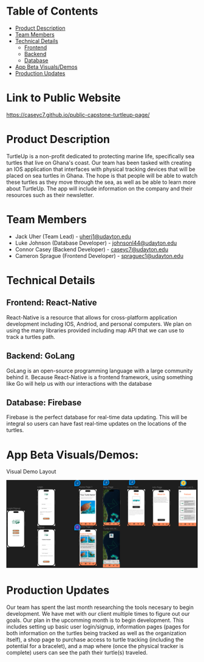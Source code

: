 # Table of Contents
 - [Product Description](https://github.com/UD-CPS491-25S/group-13-website.git#product-description)
 - [Team Members](https://github.com/UD-CPS491-25S/group-13-website.git#team-members)
 - [Technical Details](https://github.com/UD-CPS491-25S/group-13-website.git#technical-details)
   - [Frontend](https://github.com/UD-CPS491-25S/group-13-website.git#frontend)
   - [Backend](https://github.com/UD-CPS491-25S/group-13-website.git#backend)
   - [Database](https://github.com/UD-CPS491-25S/group-13-website.git#database)
 - [App Beta Visuals/Demos](https://github.com/UD-CPS491-25S/group-13-website.git#app-beta-visualsdemos)
 - [Production Updates](https://github.com/UD-CPS491-25S/group-13-website.git#production-updates)

# Link to Public Website
https://caseyc7.github.io/public-capstone-turtleup-page/

# Product Description

TurtleUp is a non-profit dedicated to protecting marine life, specifically sea turtles that live on Ghana's coast.  Our team has been tasked with creating an IOS application that interfaces with physical tracking devices that will be placed on sea turtles in Ghana.  The hope is that people will be able to watch these turtles as they move through the sea, as well as be able to learn more about TurtleUp.  The app will include information on the company and their resources such as their newsletter.

# Team Members

- Jack Uher (Team Lead) - uherj1@udayton.edu
- Luke Johnson (Database Developer) - johnsonl44@udayton.edu
- Connor Casey (Backend Developer) - caseyc7@udayton.edu
- Cameron Sprague (Frontend Developer) - spraguec1@udayton.edu

# Technical Details

## Frontend: React-Native
React-Native is a resource that allows for cross-platform application development including IOS, Andriod, and personal computers.  We plan on using the many libraries provided including map API that we can use to track a turtles path.

## Backend: GoLang
GoLang is an open-source programming language with a large community behind it.  Because React-Native is a frontend framework, using something like Go will help us with our interactions with the database

## Database: Firebase
Firebase is the perfect database for real-time data updating.  This will be integral so users can have fast real-time updates on the locations of the turtles.

# App Beta Visuals/Demos:


Visual Demo Layout

![App Visuals](./visual.png)


# Production Updates

Our team has spent the last month researching the tools necesary to begin development.  We have met with our client multiple times to figure out our goals.  Our plan in the upcomming month is to begin development.  This includes setting up basic user login/signup, information pages (pages for both information on the turtles being tracked as well as the organization itself), a shop page to purchase access to turtle tracking (including the potential for a bracelet), and a map where (once the physical tracker is complete) users can see the path their turtle(s) traveled. 
